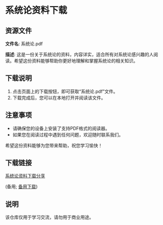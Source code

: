 # 系统论资料下载

## 资源文件

**文件名**: 系统论.pdf

**描述**: 这是一份关于系统论的资料，内容详实，适合所有对系统论感兴趣的人阅读。希望这份资料能够帮助你更好地理解和掌握系统论的相关知识。

## 下载说明

1. 点击页面上的下载按钮，即可获取“系统论.pdf”文件。
2. 下载完成后，您可以在本地打开并阅读该文件。

## 注意事项

- 请确保您的设备上安装了支持PDF格式的阅读器。
- 如果您在阅读过程中遇到任何问题，欢迎随时联系我们。

希望这份资料能够为您带来帮助，祝您学习愉快！

## 下载链接
[系统论资料下载分享](https://pan.quark.cn/s/87ff4d0a7d54) 

(备用; [备用下载](https://pan.baidu.com/s/1Mg_2ETpXcAkx2PI-9mDXdQ?pwd=1234))

## 说明

该仓库仅用于学习交流，请勿用于商业用途。
